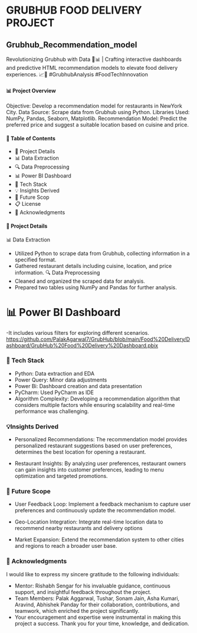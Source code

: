 # GRUBHUB FOOD DELIVERY PROJECT
## Grubhub_Recommendation_model
Revolutionizing Grubhub with Data 🍔📊 | Crafting interactive dashboards and predictive HTML recommendation models to elevate food delivery experiences. 📈🚀 #GrubhubAnalysis #FoodTechInnovation

#### 📊 Project Overview
Objective: Develop a recommendation model for restaurants in NewYork City.
Data Source: Scrape data from Grubhub using Python.
Libraries Used: NumPy, Pandas, Seaborn, Matplotlib.
Recommendation Model: Predict the preferred price and suggest a suitable location based on cuisine and price.


#### 📑 Table of Contents

- 📌 Project Details
- 📊 Data Extraction
- 🔍 Data Preprocessing
- 📊 Power BI Dashboard
- 🌟 Tech Stack
- 💡 Insights Derived
- 🚀 Future Scop
- 📋 License
- 🙏 Acknowledgments


#### 📌 Project Details
📊 Data Extraction
- Utilized Python to scrape data from Grubhub, collecting information in a specified format.
- Gathered restaurant details including cuisine, location, and price information.
🔍 Data Preprocessing
- Cleaned and organized the scraped data for analysis.
- Prepared two tables using NumPy and Pandas for further analysis.

# 📊 Power BI Dashboard
-It includes various filters for exploring different scenarios.
https://github.com/PalakAgarwal7/GrubHub/blob/main/Food%20Delivery/Dashboard/GrubHub%20Food%20Delivery%20Dashboard.pbix

### 🌟 Tech Stack
- Python: Data extraction and EDA
- Power Query: Minor data adjustments
- Power Bi: Dashboard creation and data presentation
- PyCharm: Used PyCharm as IDE
- Algorithm Complexity: Developing a recommendation algorithm that considers multiple factors while ensuring scalability and real-time performance was challenging.

### 💡Insights Derived
- Personalized Recommendations: The recommendation model provides personalized restaurant suggestions based on user preferences, determines the best location for opening a restaurant.
  
- Restaurant Insights: By analyzing user preferences, restaurant owners can gain insights into customer preferences, leading to menu optimization and targeted promotions.

### 🚀 Future Scope
- User Feedback Loop: Implement a feedback mechanism to capture user preferences and continuously update the recommendation model.

- Geo-Location Integration: Integrate real-time location data to recommend nearby restaurants and delivery options

- Market Expansion: Extend the recommendation system to other cities and regions to reach a broader user base.


### 🙏 Acknowledgments
I would like to express my sincere gratitude to the following individuals:

- Mentor: Rishabh Sengar for his invaluable guidance, continuous support, and insightful feedback throughout the project.
- Team Members: Palak Aggarwal, Tushar, Sonam Jain, Asha Kumari, Aravind, Abhishek Panday for their collaboration, contributions, and teamwork, which enriched the project significantly.
- Your encouragement and expertise were instrumental in making this project a success. Thank you for your time, knowledge, and dedication.
